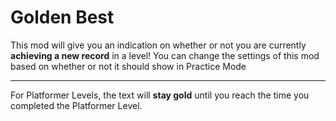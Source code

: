 # Golden Best
This mod will give you an indication on whether or not you are currently **achieving a new record** in a level!
You can change the settings of this mod based on whether or not it should show in Practice Mode

---
For Platformer Levels, the text will **stay gold** until you reach the time you completed the Platformer Level.
